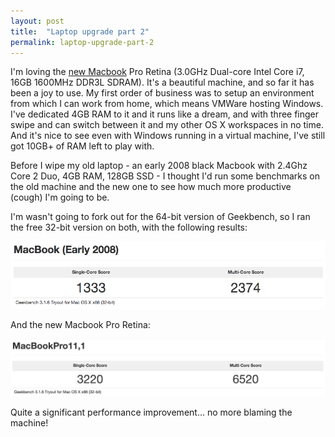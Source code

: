 ```yaml
---
layout: post
title:  "Laptop upgrade part 2"
permalink: laptop-upgrade-part-2
---
```


I'm loving the [new Macbook](http://blog.awolski.com/laptop-upgrade/) Pro Retina (3.0GHz Dual-core Intel Core i7, 16GB 1600MHz DDR3L SDRAM). It's a beautiful machine, and so far it has been a joy to use. My first order of business was to setup an environment from which I can work from home, which means VMWare hosting Windows. I've dedicated 4GB RAM to it and it runs like a dream, and with three finger swipe and can switch between it and my other OS X workspaces in no time. And it's nice to see even with Windows running in a virtual machine, I've still got 10GB+ of RAM left to play with.

Before I wipe my old laptop - an early 2008 black Macbook with 2.4Ghz Core 2 Duo, 4GB RAM, 128GB SSD - I thought I'd run some benchmarks on the old machine and the new one to see how much more productive (cough) I'm going to be.

I'm wasn't going to fork out for the 64-bit version of Geekbench, so I ran the free 32-bit version on both, with the following results:

![Macbook (Early 2008)](/assets/img/2014-08-26-macbook-early-2008.png)

And the new Macbook Pro Retina:

![](/assets/img/2014-08-26-macbook-pro-retina.png)

Quite a significant performance improvement... no more blaming the machine!
